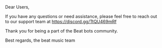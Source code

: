 Dear Users,

If you have any questions or need assistance, please feel free to reach out to our support team at https://discord.gg/TtQU469mRf

Thank you for being a part of the Beat bots community.

Best regards, the beat music team
